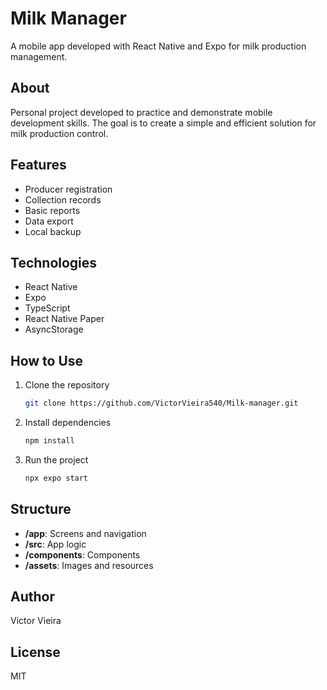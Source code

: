 # Milk Manager

A mobile app developed with React Native and Expo for milk production management.

## About

Personal project developed to practice and demonstrate mobile development skills. The goal is to create a simple and efficient solution for milk production control.

## Features

- Producer registration
- Collection records
- Basic reports
- Data export
- Local backup

## Technologies

- React Native
- Expo
- TypeScript
- React Native Paper
- AsyncStorage

## How to Use

1. Clone the repository
   ```bash
   git clone https://github.com/VictorVieira540/Milk-manager.git
   ```

2. Install dependencies
   ```bash
   npm install
   ```

3. Run the project
   ```bash
   npx expo start
   ```

## Structure

- **/app**: Screens and navigation
- **/src**: App logic
- **/components**: Components
- **/assets**: Images and resources

## Author

Victor Vieira

## License

MIT
